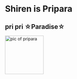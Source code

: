 # Shiren is Pripara
## pri pri ☆Paradise☆

<img width="128" alt="pic of pripara" src="https://pbs.twimg.com/profile_images/1250632312447832064/keCKv74K_400x400.jpg">